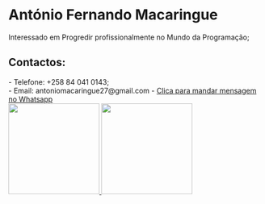 <h1>António Fernando Macaringue</h1>
Interessado em Progredir profissionalmente no Mundo da Programação;<br>


<h2><strong>Contactos:</strong></h2>
- Telefone: +258 84 041 0143;<br>
- Email: <link>antoniomacaringue27@gmail.com </link>
- <a href="https://wa.me/258840410143">Clica para mandar mensagem no Whatsapp</a>

<div>
<a href="https://github.com/seu-usuário-aqui">
<img height="180em" src="https://github-readme-stats.vercel.app/api/top-langs/?username=Makas-M&layout=compact&langs_count=7&theme=dracula"/>
<img height="180em" src="https://github-readme-stats.vercel.app/api?username=Makas-M&show_icons=true&theme=dracula&include_all_commits=true&count_private=true"/>
</div>
